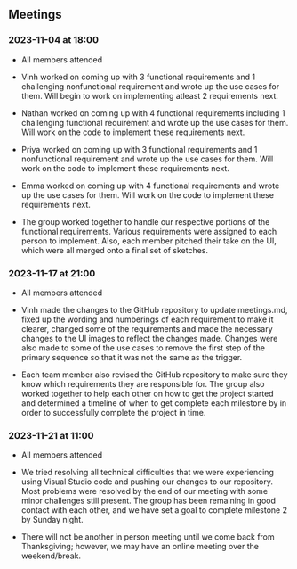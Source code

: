 ## Meetings
### 2023-11-04 at 18:00
- All members attended

- Vinh worked on coming up with 3 functional requirements and 1 challenging nonfunctional requirement and wrote up the use cases for them. Will begin to work on implementing atleast 2 requirements next.

- Nathan worked on coming up with 4 functional requirements including 1 challenging functional requirement and wrote up the use cases for them. Will work on the code to implement these requirements next.

- Priya worked on coming up with 3 functional requirements and 1 nonfunctional requirement and wrote up the use cases for them. Will work on the code to implement these requirements next.

- Emma worked on coming up with 4 functional requirements and wrote up the use cases for them. Will work on the code to implement these requirements next.

- The group worked together to handle our respective portions of the functional requirements. Various requirements were assigned to each person to implement. Also, each member pitched their take on the UI, which were all merged onto a final set of sketches.

### 2023-11-17 at 21:00
- All members attended

- Vinh made the changes to the GitHub repository to update meetings.md, fixed up the wording and numberings of each requirement to make it clearer, changed some of the requirements and made the necessary changes to the UI images to reflect the changes made. Changes were also made to some of the use cases to remove the first step of the primary sequence so that it was not the same as the trigger.

- Each team member also revised the GitHub repository to make sure they know which requirements they are responsible for. The group also worked together to help each other on how to get the project started and determined a timeline of when to get complete each milestone by in order to successfully complete the project in time.

### 2023-11-21 at 11:00
- All members attended

- We tried resolving all technical difficulties that we were experiencing using Visual Studio code and pushing our changes to our repository. Most problems were resolved by the end of our meeting with some minor challenges still present. The group has been remaining in good contact with each other, and we have set a goal to complete milestone 2 by Sunday night. 

- There will not be another in person meeting until we come back from Thanksgiving; however, we may have an online meeting over the weekend/break. 